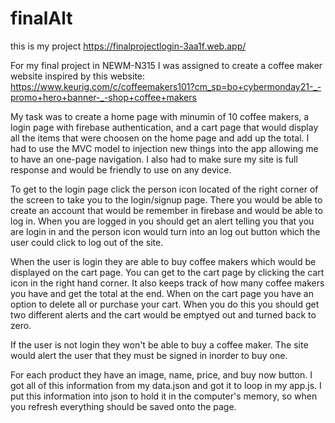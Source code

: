 # finalAlt

this is my project
https://finalprojectlogin-3aa1f.web.app/

For my final project in NEWM-N315 I was assigned to create a coffee maker website inspired by this website: 
https://www.keurig.com/c/coffeemakers101?cm_sp=bo+cybermonday21-_-promo+hero+banner-_-shop+coffee+makers

My task was to create a home page with minumin of 10 coffee makers, a login page with firebase authentication, and a cart page that would display all the items that were choosen on the home page and add up the total. I had to use the MVC model to injection new things into the app allowing me to have an one-page navigation. I also had to make sure my site is full response and would be friendly to use on any device.

To get to the login page click the person icon located of the right corner of the screen to take you to the login/signup page. There you would be able to create an account that would be remember in firebase and would be able to log in. When you are logged in you should get an alert telling you that you are login in and the person icon would turn into an log out button which the user could click to log out of the site.

When the user is login they are able to buy coffee makers which would be displayed on the cart page. You can get to the cart page by clicking the cart icon in the right hand corner. It also keeps track of how many coffee makers you have and get the total at the end. When on the cart page you have an option to delete all or purchase your cart. When you do this you should get two different alerts and the cart would be emptyed out and turned back to zero.

If the user is not login they won't be able to buy a coffee maker. The site would alert the user that they must be signed in inorder to buy one.

For each product they have an image, name, price, and buy now button. I got all of this information from my data.json and got it to loop in my app.js. I put this information into json to hold it in the computer's memory, so when you refresh everything should be saved onto the page.
